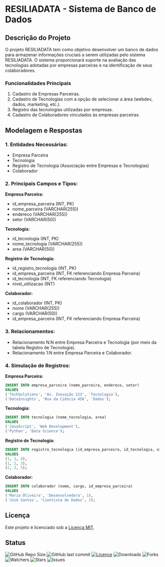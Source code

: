 # RESILIADATA - Sistema de Banco de Dados

## Descrição do Projeto

O projeto RESILIADATA tem como objetivo desenvolver um banco de dados para armazenar informações cruciais a serem utilizadas pelo sistema RESILIADATA. O sistema proporcionará suporte na avaliação das tecnologias adotadas por empresas parceiras e na identificação de seus colaboradores.

### Funcionalidades Principais

1. Cadastro de Empresas Parceiras.
2. Cadastro de Tecnologias com a opção de selecionar a área (webdev, dados, marketing, etc.).
3. Registro das tecnologias utilizadas por empresas.
4. Cadastro de Colaboradores vinculados às empresas parceiras.

## Modelagem e Respostas

### 1. Entidades Necessárias:

- Empresa Parceira
- Tecnologia
- Registro de Tecnologia (Associação entre Empresas e Tecnologias)
- Colaborador

### 2. Principais Campos e Tipos:

**Empresa Parceira:**
- id_empresa_parceira (INT, PK)
- nome_parceira (VARCHAR(255))
- endereco (VARCHAR(255))
- setor (VARCHAR(50))

**Tecnologia:**
- id_tecnologia (INT, PK)
- nome_tecnologia (VARCHAR(255))
- area (VARCHAR(50))

**Registro de Tecnologia:**
- id_registro_tecnologia (INT, PK)
- id_empresa_parceira (INT, FK referenciando Empresa Parceira)
- id_tecnologia (INT, FK referenciando Tecnologia)
- nivel_utilizacao (INT)

**Colaborador:**
- id_colaborador (INT, PK)
- nome (VARCHAR(255))
- cargo (VARCHAR(50))
- id_empresa_parceira (INT, FK referenciando Empresa Parceira)

### 3. Relacionamentos:

- Relacionamento N:N entre Empresa Parceira e Tecnologia (por meio da tabela Registro de Tecnologia).
- Relacionamento 1:N entre Empresa Parceira e Colaborador.

### 4. Simulação de Registros:

**Empresa Parceira:**
```sql
INSERT INTO empresa_parceira (nome_parceira, endereco, setor)
VALUES 
('TechSolutions', 'Av. Inovação 123', 'Tecnologia'),
('DataInsights', 'Rua da Ciência 456', 'Dados');
```

**Tecnologia:**
```sql
INSERT INTO tecnologia (nome_tecnologia, area)
VALUES 
('JavaScript', 'Web Development'),
('Python', 'Data Science');
```

**Registro de Tecnologia:**
```sql
INSERT INTO registro_tecnologia (id_empresa_parceira, id_tecnologia, nivel_utilizacao)
VALUES 
(1, 1, 4),
(1, 2, 3),
(2, 2, 5);
```

**Colaborador:**
```sql
INSERT INTO colaborador (nome, cargo, id_empresa_parceira)
VALUES 
('Maria Oliveira', 'Desenvolvedora', 1),
('José Santos', 'Cientista de Dados', 2);
```


## Licença

Este projeto é licenciado sob a [Licença MIT](LICENSE).


## Status
![GitHub Repo Size](https://img.shields.io/github/repo-size/NewKanvas/PI3?style=for-the-badge&logo=github)
![GitHub last commit](https://img.shields.io/github/last-commit/NewKanvas/PI3?style=for-the-badge&logo=git)
[![Licence](https://img.shields.io/github/license/NewKanvas/PI3?style=for-the-badge)](./LICENSE)
![Downloads](https://img.shields.io/github/downloads/NewKanvas/PI3/total?style=for-the-badge)
![Forks](https://img.shields.io/github/forks/NewKanvas/PI3?style=for-the-badge)
![Watchers](https://img.shields.io/github/watchers/NewKanvas/PI3?style=for-the-badge)
![Stars](https://img.shields.io/github/stars/NewKanvas/PI3?style=for-the-badge)
![Issues](https://img.shields.io/github/issues/NewKanvas/PI3?style=for-the-badge)
